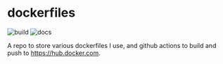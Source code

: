 # dockerfiles

![build](https://github.com/craighurley/dockerfiles/workflows/build/badge.svg) ![docs](https://github.com/craighurley/dockerfiles/workflows/docs/badge.svg)

A repo to store various dockerfiles I use, and github actions to build and push to <https://hub.docker.com>.
